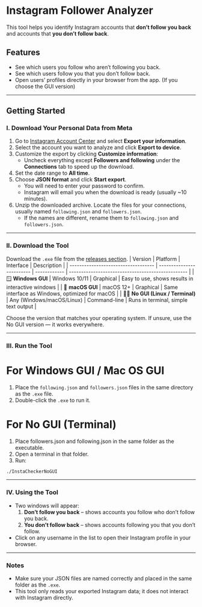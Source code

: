 # Instagram Follower Analyzer

This tool helps you identify Instagram accounts that **don’t follow you back** and accounts that **you don’t follow back**.  

## Features
- See which users you follow who aren’t following you back.
- See which users follow you that you don’t follow back.
- Open users’ profiles directly in your browser from the app. (If you choose the GUI version)

---

## Getting Started

### I. Download Your Personal Data from Meta

1. Go to [Instagram Account Center](https://accountscenter.instagram.com/info_and_permissions) and select **Export your information**.  
2. Select the account you want to analyze and click **Export to device**.  
3. Customize the export by clicking **Customize information**:  
   - Uncheck everything except **Followers and following** under the **Connections** tab to speed up the download.  
4. Set the date range to **All time**.  
5. Choose **JSON format** and click **Start export**.  
   - You will need to enter your password to confirm.  
   - Instagram will email you when the download is ready (usually ~10 minutes).  
6. Unzip the downloaded archive. Locate the files for your connections, usually named `following.json` and `followers.json`.  
   - If the names are different, rename them to `following.json` and `followers.json`.

---

### II. Download the Tool

Download the `.exe` file from the [releases section](#).
| Version                             | Platform                  | Interface    | Description                                       |
| ----------------------------------- | ------------------------- | ------------ | ------------------------------------------------- |
| 🪟 **Windows GUI**                  | Windows 10/11             | Graphical    | Easy to use, shows results in interactive windows |
| 🍎 **macOS GUI**                    | macOS 12+                 | Graphical    | Same interface as Windows, optimized for macOS    |
| 🧑‍💻 **No GUI (Linux / Terminal)** | Any (Windows/macOS/Linux) | Command-line | Runs in terminal, simple text output              |

Choose the version that matches your operating system.
If unsure, use the No GUI version — it works everywhere.

---

### III. Run the Tool

# For Windows GUI / Mac OS GUI
1. Place the `following.json` and `followers.json` files in the same directory as the `.exe` file.  
2. Double-click the `.exe` to run it.  

# For No GUI (Terminal)
1. Place followers.json and following.json in the same folder as the executable.
2. Open a terminal in that folder.
3. Run:
```bash
./InstaCheckerNoGUI
```
---

### IV. Using the Tool

- Two windows will appear:  
  1. **Don’t follow you back** – shows accounts you follow who don’t follow you back.  
  2. **You don’t follow back** – shows accounts following you that you don’t follow.  
- Click on any username in the list to open their Instagram profile in your browser.

---

### Notes
- Make sure your JSON files are named correctly and placed in the same folder as the `.exe`.  
- This tool only reads your exported Instagram data; it does not interact with Instagram directly.  